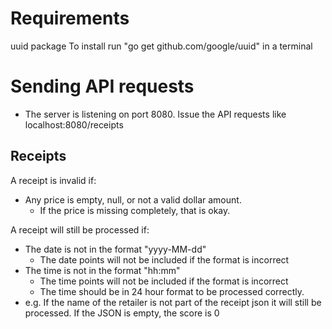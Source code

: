 # Requirements
uuid package
	To install run "go get github.com/google/uuid" in a terminal

# Sending API requests
* The server is listening on port 8080. 
	Issue the API requests like localhost:8080/receipts

## Receipts
A receipt is invalid if:
* Any price is empty, null, or not a valid dollar amount.
	* If the price is missing completely, that is okay.

A receipt will still be processed if:
* The date is not in the format "yyyy-MM-dd"
	* The date points will not be included if the format is incorrect
* The time is not in the format "hh:mm"
	* The time points will not be included if the format is incorrect
	* The time should be in 24 hour format to be processed correctly.
* e.g. 
	If the name of the retailer is not part of the receipt json it will still be processed.
	If the JSON is empty, the score is 0
